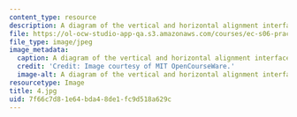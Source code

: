 ```yaml
---
content_type: resource
description: A diagram of the vertical and horizontal alignment interface of an oscilloscope.
file: https://ol-ocw-studio-app-qa.s3.amazonaws.com/courses/ec-s06-practical-electronics-fall-2004/7f66c7d81e64bda48de1fc9d518a629c_4.jpg
file_type: image/jpeg
image_metadata:
  caption: A diagram of the vertical and horizontal alignment interface of an oscilloscope.
  credit: 'Credit: Image courtesy of MIT OpenCourseWare.'
  image-alt: A diagram of the vertical and horizontal alignment interface of an oscilloscope.
resourcetype: Image
title: 4.jpg
uid: 7f66c7d8-1e64-bda4-8de1-fc9d518a629c
---
```

